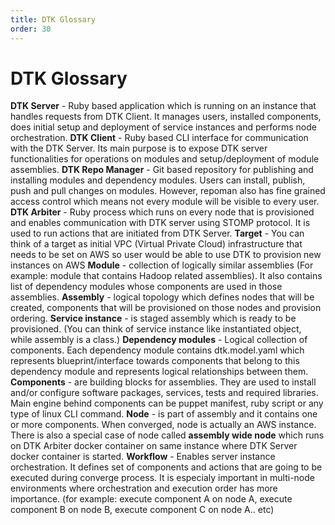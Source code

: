 ```yaml
---
title: DTK Glossary
order: 30
---
```


# DTK Glossary

**DTK Server** - Ruby based application which is running on an instance that handles requests from DTK Client. It manages users, installed components, does initial setup and deployment of service instances and performs node orchestration. 
**DTK Client** - Ruby based CLI interface for communication with the DTK Server. Its main purpose is to expose DTK server functionalities for operations on modules and setup/deployment of module assemblies.
**DTK Repo Manager** - Git based repository for publishing and installing modules and dependency modules. Users can install, publish, push and pull changes on modules. However, repoman also has fine grained access control which means not every module will be visible to every user.
**DTK Arbiter** - Ruby process which runs on every node that is provisioned and enables communication with DTK server using STOMP protocol. It is used to run actions that are initiated from DTK Server.
**Target** - You can think of a target as initial VPC (Virtual Private Cloud) infrastructure that needs to be set on AWS so user would be able to use DTK to provision new instances on AWS
**Module** - collection of logically similar assemblies (For example: module that contains Hadoop related assemblies). It also contains list of dependency modules whose components are used in those assemblies.
**Assembly** - logical topology which defines nodes that will be created, components that will be provisioned on those nodes and provision ordering.
**Service instance** - is staged assembly which is ready to be provisioned. (You can think of service instance like instantiated object, while assembly is a class.)
**Dependency modules** - Logical collection of components. Each dependency module contains dtk.model.yaml which represents blueprint/interface towards components that belong to this dependency module and represents logical relationships between them.
**Components** - are building blocks for assemblies. They are used to install and/or configure software packages, services, tests and required libraries. Main engine behind components can be puppet manifest, ruby script or any type of linux CLI command.
**Node** - is part of assembly and it contains one or more components. When converged, node is actually an AWS instance. There is also a special case of node called **assembly wide node** which runs on DTK Arbiter docker container on same instance where DTK Server docker container is started.
**Workflow** - Enables server instance orchestration. It defines set of components and actions that are going to be executed during converge process. It is especialy important in multi-node environments where orchestration and execution order has more importance. (for example: execute component A on node A, execute component B on node B, execute component C on node A.. etc)